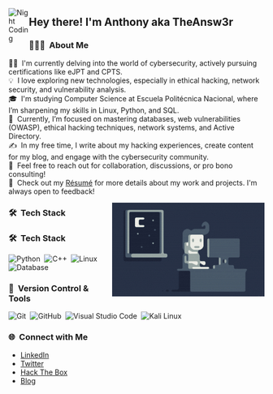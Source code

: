 <img alt="Night Coding" src="./assets/Hand%20Wave.gif" width='40' align="left"/><h2 align="left">Hey there! I'm Anthony aka TheAnsw3r </h2>

### 👨🏻‍💻 &nbsp;About Me

👨‍💻 &nbsp;I'm currently delving into the world of cybersecurity, actively pursuing certifications like eJPT and CPTS.\
💡 &nbsp;I love exploring new technologies, especially in ethical hacking, network security, and vulnerability analysis.\
🎓 &nbsp;I'm studying Computer Science at Escuela Politécnica Nacional, where I’m sharpening my skills in Linux, Python, and SQL.\
🌱 &nbsp;Currently, I’m focused on mastering databases, web vulnerabilities (OWASP), ethical hacking techniques, network systems, and Active Directory.\
✍️ &nbsp;In my free time, I write about my hacking experiences, create content for my blog, and engage with the cybersecurity community.\
💬 &nbsp;Feel free to reach out for collaboration, discussions, or pro bono consulting!\
📄 &nbsp;Check out my [Résumé](https://7heansw3r.github.io/) for more details about my work and projects. I'm always open to feedback!


<img alt="Night Coding" src="https://raw.githubusercontent.com/AVS1508/AVS1508/master/assets/Night-Coding.gif" align="right"/>

### 🛠 &nbsp;Tech Stack

### 🛠 &nbsp;Tech Stack

![Python](https://img.shields.io/badge/python-3670A0?style=for-the-badge&logo=python&logoColor=ffdd54)&nbsp;
![C++](https://img.shields.io/badge/c++-%2300599C.svg?style=for-the-badge&logo=c%2B%2B&logoColor=white)&nbsp;
![Linux](https://img.shields.io/badge/Linux-FCC624?style=for-the-badge&logo=linux&logoColor=black)&nbsp;
![Database](https://img.shields.io/badge/Database-000000?style=for-the-badge&logo=mysql&logoColor=white)&nbsp; <!-- Puedes cambiar el logo a cualquier otro que prefieras -->

### 🧰 &nbsp;Version Control & Tools 

![Git](https://img.shields.io/badge/git-%23F05033.svg?style=for-the-badge&logo=git&logoColor=white)&nbsp;
![GitHub](https://img.shields.io/badge/github-%23121011.svg?style=for-the-badge&logo=github&logoColor=white)&nbsp;
![Visual Studio Code](https://img.shields.io/badge/Visual%20Studio%20Code-0078d7.svg?style=for-the-badge&logo=visual-studio-code&logoColor=white)&nbsp;
![Kali Linux](https://img.shields.io/badge/kali-linux-%2320232a.svg?style=for-the-badge&logo=kali-linux&logoColor=white)&nbsp;

### 🌐 &nbsp;Connect with Me
- [LinkedIn](https://www.linkedin.com/in/anthonycontrerasac)
- [Twitter](https://x.com/The4nsw3rX)
- [Hack The Box](https://app.hackthebox.com/profile/1534609)
- [Blog](https://7heansw3r.github.io)

